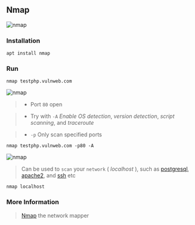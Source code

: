 ## Nmap
![nmap](https://camo.githubusercontent.com/1f24f723d642f3ae37a9676ed7d130998c1d6f8f1b8bbc383ce45515d8705521/68747470733a2f2f697066732e696f2f697066732f516d64566247667239695556323878485932546338337842556155716d44764877596f3344334e4435533667616f)

### Installation
```
apt install nmap
```

### Run
```
nmap testphp.vulnweb.com
```

![nmap](https://i.ibb.co/5B8XGYJ/nmap.jpg)

>* Port `80` open

>* Try with `-A` _Enable OS detection_, _version detection_, _script scanning_, and _traceroute_

>* `-p` Only scan specified ports

```
nmap testphp.vulnweb.com -p80 -A
```

![nmap](https://i.ibb.co/dGfKLSr/nmap.jpg)

> Can be used to `scan` your `network` ( _localhost_ ), such as [postgresql](../postgresql), [apache2](../apache2), and [ssh](../openssh) etc

```
nmap localhost
```

### More Information

> [Nmap](https://nmap.org/book/man.html) the network mapper
